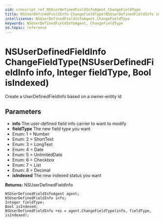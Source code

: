 ```yaml
---
uid: crmscript_ref_NSUserDefinedFieldInfoAgent_ChangeFieldType
title: NSUserDefinedFieldInfo ChangeFieldType(NSUserDefinedFieldInfo info, Integer fieldType, Bool isIndexed)
intellisense: NSUserDefinedFieldInfoAgent.ChangeFieldType
keywords: NSUserDefinedFieldInfoAgent, ChangeFieldType
so.topic: reference
---
```


# NSUserDefinedFieldInfo ChangeFieldType(NSUserDefinedFieldInfo info, Integer fieldType, Bool isIndexed)

Create a UserDefinedFieldInfo based on a owner-entity id

## Parameters

* **info** The user-defined field info carrier to want to modify
* **fieldType** The new field type you want
* Enum: 1 = Number 
* Enum: 2 = ShortText 
* Enum: 3 = LongText 
* Enum: 4 = Date 
* Enum: 5 = UnlimitedDate 
* Enum: 6 = Checkbox 
* Enum: 7 = List 
* Enum: 8 = Decimal 
* **isIndexed** The new indexed status you want

**Returns:** NSUserDefinedFieldInfo

```crmscript
NSUserDefinedFieldInfoAgent agent;
NSUserDefinedFieldInfo info;
Integer fieldType;
Bool isIndexed;
NSUserDefinedFieldInfo res = agent.ChangeFieldType(info, fieldType, isIndexed);
```

